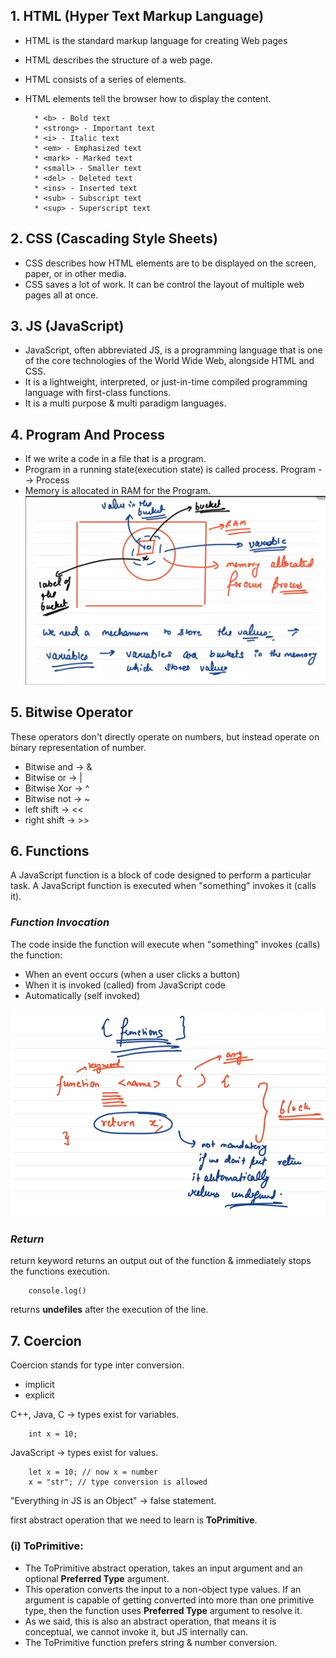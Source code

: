 ## 1. HTML (Hyper Text Markup Language)

* HTML is the standard markup language for creating Web pages
* HTML describes the structure of a web page.
* HTML consists of a series of elements.
* HTML elements tell the browser how to display the content.

        * <b> - Bold text
        * <strong> - Important text
        * <i> - Italic text
        * <em> - Emphasized text
        * <mark> - Marked text
        * <small> - Smaller text
        * <del> - Deleted text
        * <ins> - Inserted text
        * <sub> - Subscript text
        * <sup> - Superscript text

## 2. CSS (Cascading Style Sheets)

* CSS describes how HTML elements are to be displayed on the screen, paper, or in other media.
* CSS saves a lot of work. It can be control the layout of multiple web pages all at once.

## 3. JS (JavaScript)

* JavaScript, often abbreviated JS, is a programming language that is one of the core technologies of the World Wide Web, alongside HTML and CSS.
* It is a lightweight, interpreted, or just-in-time compiled programming language with first-class functions.
* It is a multi purpose & multi paradigm languages.

## 4. Program And Process

* If we write a code in a file that is a program.
* Program in a running state(execution state) is called process.
        Program --> Process 
* Memory is allocated in RAM for the Program.
![Variables](./1.Basics/Images/variables.png)

## 5. Bitwise Operator

These operators don't directly operate on numbers, but instead operate on binary representation of number.

* Bitwise and -> &
* Bitwise or -> |
* Bitwise Xor -> ^
* Bitwise not -> ~
* left shift -> <<
* right shift -> >>

## 6. Functions

A JavaScript function is a block of code designed to perform a particular task. A JavaScript function is executed when "something" invokes it (calls it).

### <em>Function Invocation</em>

The code inside the function will execute when "something" invokes (calls) the function:

* When an event occurs (when a user clicks a button)
* When it is invoked (called) from JavaScript code
* Automatically (self invoked)

![Variables](./1.Basics/Images/functions.png)

### <em>Return</em>

return keyword returns an output out of the function & immediately stops the functions execution.

        console.log()

returns <b>undefiles</b> after the execution of the line.

## 7. Coercion

Coercion stands for type inter conversion.
- implicit
- explicit

C++, Java, C -> types exist for variables.
        
        int x = 10;

JavaScript -> types exist for values.

        let x = 10; // now x = number
        x = "str"; // type conversion is allowed

"Everything in JS is an Object" -> false statement.

first abstract operation that we need to learn is **ToPrimitive**.

### (i) ToPrimitive:

* The ToPrimitive abstract operation, takes an input argument and an optional **Preferred Type** argument.
* This operation converts the input to a non-object type values. If an argument is capable of getting converted into more than one primitive type, then the function uses **Preferred Type** argument to resolve it.
* As we said, this is also an abstract operation, that means it is conceptual, we cannot invoke it, but JS internally can.
* The ToPrimitive function prefers string & number conversion.

